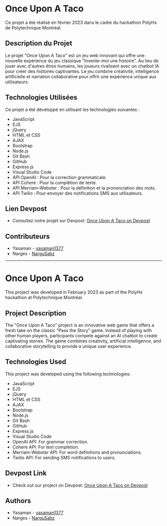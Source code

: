 # Once Upon A Taco

Ce projet a été réalisé en février 2023 dans le cadre du hackathon PolyHx de Polytechnique Montréal.

## Description du Projet

Le projet "Once Upon A Taco" est un jeu web innovant qui offre une nouvelle expérience du jeu classique "Invente-moi une histoire". Au lieu de jouer avec d'autres êtres humains, les joueurs rivalisent avec un chatbot IA pour créer des histoires captivantes. Le jeu combine créativité, intelligence artificielle et narration collaborative pour offrir une expérience unique aux utilisateurs.

## Technologies Utilisées

Ce projet a été développé en utilisant les technologies suivantes :

* JavaScript
* EJS 
* jQuery 
* HTML et CSS 
* AJAX 
* Bootstrap
* Node.js 
* Git Bash 
* GitHub 
* Express.js
* Visual Studio Code
* API OpenAI : Pour la correction grammaticale.
* API Cohere : Pour la complétion de texte.
* API Merriam-Webster : Pour la définition et la prononciation des mots.
* API Twilio : Pour envoyer des notifications SMS aux utilisateurs.

## Lien Devpost

- Consultez notre projet sur Devpost: [Once Upon A Taco on Devpost](https://www.devpost.com/your-project-link)
  
## Contributeurs

* Yasaman - [yasaman1377](https://github.com/yasaman1377)
* Narges - [NarguSabz](https://github.com/NarguSabz)


----------------------------------------------------------------------------------------


# Once Upon A Taco

This project was developed in February 2023 as part of the PolyHx hackathon at Polytechnique Montréal.

## Project Description

The "Once Upon A Taco" project is an innovative web game that offers a fresh take on the classic "Pass the Story" game. Instead of playing with other human players, participants compete against an AI chatbot to create captivating stories. The game combines creativity, artificial intelligence, and collaborative storytelling to provide a unique user experience.

## Technologies Used

This project was developed using the following technologies:

* JavaScript
* EJS 
* jQuery 
* HTML et CSS 
* AJAX 
* Bootstrap
* Node.js 
* Git Bash 
* GitHub 
* Express.js
* Visual Studio Code
* OpenAI API: For grammar correction.
* Cohere API: For text completion.
* Merriam-Webster API: For word definitions and pronunciations.
* Twilio API: For sending SMS notifications to users.

## Devpost Link

- Check out our project on Devpost: [Once Upon A Taco on Devpost](https://www.devpost.com/your-project-link)
  
## Authors

* Yasaman - [yasaman1377](https://github.com/yasaman1377)
* Narges - [NarguSabz](https://github.com/NarguSabz)
